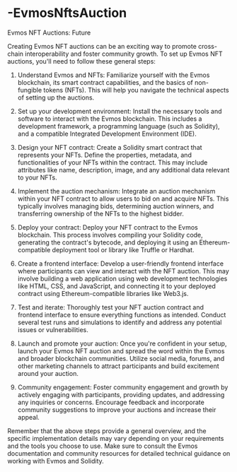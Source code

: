 # -EvmosNftsAuction
Evmos NFT Auctions: Future

Creating Evmos NFT auctions can be an exciting way to promote cross-chain interoperability and foster community growth. To set up Evmos NFT auctions, you'll need to follow these general steps:

1. Understand Evmos and NFTs: Familiarize yourself with the Evmos blockchain, its smart contract capabilities, and the basics of non-fungible tokens (NFTs). This will help you navigate the technical aspects of setting up the auctions.

2. Set up your development environment: Install the necessary tools and software to interact with the Evmos blockchain. This includes a development framework, a programming language (such as Solidity), and a compatible Integrated Development Environment (IDE).

3. Design your NFT contract: Create a Solidity smart contract that represents your NFTs. Define the properties, metadata, and functionalities of your NFTs within the contract. This may include attributes like name, description, image, and any additional data relevant to your NFTs.

4. Implement the auction mechanism: Integrate an auction mechanism within your NFT contract to allow users to bid on and acquire NFTs. This typically involves managing bids, determining auction winners, and transferring ownership of the NFTs to the highest bidder.

5. Deploy your contract: Deploy your NFT contract to the Evmos blockchain. This process involves compiling your Solidity code, generating the contract's bytecode, and deploying it using an Ethereum-compatible deployment tool or library like Truffle or Hardhat.

6. Create a frontend interface: Develop a user-friendly frontend interface where participants can view and interact with the NFT auction. This may involve building a web application using web development technologies like HTML, CSS, and JavaScript, and connecting it to your deployed contract using Ethereum-compatible libraries like Web3.js.

7. Test and iterate: Thoroughly test your NFT auction contract and frontend interface to ensure everything functions as intended. Conduct several test runs and simulations to identify and address any potential issues or vulnerabilities.

8. Launch and promote your auction: Once you're confident in your setup, launch your Evmos NFT auction and spread the word within the Evmos and broader blockchain communities. Utilize social media, forums, and other marketing channels to attract participants and build excitement around your auction.

9. Community engagement: Foster community engagement and growth by actively engaging with participants, providing updates, and addressing any inquiries or concerns. Encourage feedback and incorporate community suggestions to improve your auctions and increase their appeal.

Remember that the above steps provide a general overview, and the specific implementation details may vary depending on your requirements and the tools you choose to use. Make sure to consult the Evmos documentation and community resources for detailed technical guidance on working with Evmos and Solidity.
